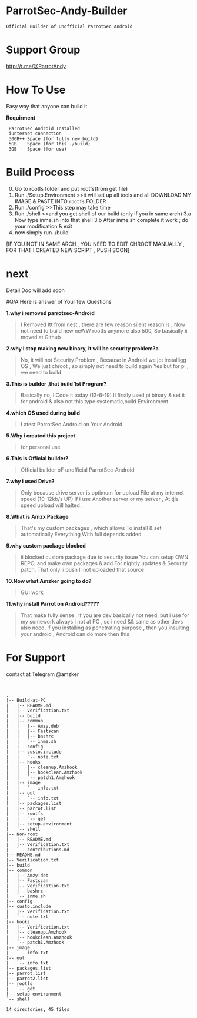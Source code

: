 # ParrotSec-Andy-Builder

```Official Builder of Unofficial ParrotSec Android```
# Support Group

http://t.me/@ParrotAndy

# How To Use
Easy way that anyone can build it

**Requirment** 
 ```
  ParrotSec Android Installed 
  iunternet connection
  30GB++ Space (for fully new build)
  5GB    Space (for This ./build)
  3GB    Space (for use)
  ```
# Build Process

0. Go to rootfs folder and put rootfs(from get file)
1. Run ./Setup.Environment >>it will set up all tools and all
DOWNLOAD MY IMAGE & PASTE INTO `rootfs` FOLDER
2. Run ./config >>This step may take time
3. Run ./shell >>and you get shell of our build (only if you in same arch)
   3.a Now type inme.sh into that shell
   3.b After inme.sh complete it work ; do your modification & exit
4. now simply run ./build

[IF YOU NOT IN SAME ARCH , YOU NEED TO EDIT CHROOT MANUALLY , FOR THAT I CREATED NEW SCRIPT , PUSH SOON]

# next
 Detail Doc  will add soon 
 
 
#Q/A
Here is answer of Your few Questions

**1.why i removed parrotsec-Android**
> I Removed Itt from nest , there are few reason
silent reason is , Now not need to build new neWW rootfs anymore
also 500, So basically ii moved at Github 

**2.why i stop making new binary, it will be security problem?a**
> No, it will not Security Problem ,
Because in Android we jot installigg OS , 
We just chroot , so simply not need to build again 
Yes but for pi , we need to build 

**3.This is builder ,that build 1st Program?**
> Basically no, I Code it today (12-6-19)
II firstly used pi binary & set it for android 
& also not this type systematic,build Environment 

**4.which OS used during build**
> Latest ParrotSec Android on Your Android

**5.Why i created this project**
> for personal use

**6.This is Official builder?**
> Official builder oF unofficial ParrotSec-Android 

**7.why i used Drive?**
> Only because drive server is optimum for upload
File at my internet speed (10-12kb/s UP)
If i use Another server or my server , At tjis speed
upload will halted .

**8.What is Amzx Package**
> That's my custom packages , which allows
To install & set automatically Everything 
With full depends added 

**9.why custom package blocked**
> ii blocked custom package due to security issue
You can setup OWN REPO, and make own packages & add
For nightly updates & Security patch, That only ii push
II not uploaded that source

**10.Now what Amzker going to do?**
> GUI work

**11.why install Parrot on Android?????**
>  That make fully sense , if you are dev 
basically not need, but i use for my somework
always i not at PC , so i need && same as other devs also need, if you installing as penetrating purpose , then you insulting your android , Android can do more then this



# For Support 
contact at Telegram @amzker 
```


.
|-- Build-at-PC
|   |-- README.md
|   |-- Verification.txt
|   |-- build
|   |-- common
|   |   |-- Amzy.deb
|   |   |-- Fastscan
|   |   |-- bashrc
|   |   `-- inme.sh
|   |-- config
|   |-- custo.include
|   |   `-- note.txt
|   |-- hooks
|   |   |-- cleanup.Amzhook
|   |   |-- hookclean.Amzhook
|   |   `-- patch1.Amzhook
|   |-- image
|   |   `-- info.txt
|   |-- out
|   |   `-- info.txt
|   |-- packages.list
|   |-- parrot.list
|   |-- rootfs
|   |   `-- get
|   |-- setup-environment
|   `-- shell
|-- Non-root
|   |-- README.md
|   |-- Verification.txt
|   `-- contributions.md
|-- README.md
|-- Verification.txt
|-- build
|-- common
|   |-- Amzy.deb
|   |-- Fastscan
|   |-- Verification.txt
|   |-- bashrc
|   `-- inme.sh
|-- config
|-- custo.include
|   |-- Verification.txt
|   `-- note.txt
|-- hooks
|   |-- Verification.txt
|   |-- cleanup.Amzhook
|   |-- hookclean.Amzhook
|   `-- patch1.Amzhook
|-- image
|   `-- info.txt
|-- out
|   `-- info.txt
|-- packages.list
|-- parrot.list
|-- parrot2.list
|-- rootfs
|   `-- get
|-- setup-environment
`-- shell

14 directories, 45 files
```
